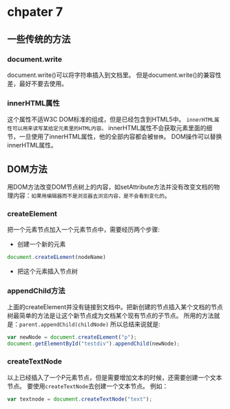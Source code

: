 # chpater 7

## 一些传统的方法

### document.write
document.write()可以将字符串插入到文档里。
但是document.write()的兼容性差，最好不要去使用。

### innerHTML属性
这个属性不适W3C DOM标准的组成，但是已经包含到HTML5中。
`innerHTML属性可以用来读写某给定元素里的HTML内容。`
innerHTML属性不会获取元素里面的细节，一旦使用了innerHTML属性，他的全部内容都会被`替换`。
DOM操作可以替换innerHTML属性。

## DOM方法
用DOM方法改变DOM节点树上的内容，如setAttribute方法并没有改变文档的物理内容：`如果用编辑器而不是浏览器去浏览内容，是不会看到变化的`。

### createElement
把一个元素节点加入一个元素节点中，需要经历两个步骤:
* 创建一个新的元素
```javascript
document.createELement(nodeName)
```
* 把这个元素插入节点树


### appendChild方法
上面的createElement并没有链接到文档中。把新创建的节点插入某个文档的节点树最简单的方法是让这个新节点成为文档某个现有节点的子节点。
所用的方法就是：`parent.appendChild(childNode)`
所以总结来说就是:
```javascript
var newNode = document.createELement("p");
document.getElementById("testdiv").appendChild(newNode);
```

### createTextNode
以上已经插入了一个P元素节点，但是需要增加文本的时候，还需要创建一个文本节点。
要使用`createTextNode`去创建一个文本节点。
例如：
```javascript
var textnode = document.createTextNode("text");
```
